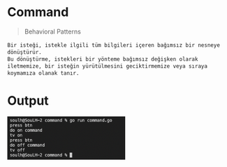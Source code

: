 

# Command 

>Behavioral Patterns

```
Bir isteği, istekle ilgili tüm bilgileri içeren bağımsız bir nesneye dönüştürür.
Bu dönüştürme, istekleri bir yönteme bağımsız değişken olarak iletmemize, bir isteğin yürütülmesini geciktirmemize veya sıraya koymamıza olanak tanır.
```

# Output
<p>
    <img src="./img/output.png"  style="width:270px;" alt="Observer">

</p>